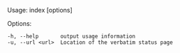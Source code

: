 
  Usage: index [options]

  Options:

    -h, --help       output usage information
    -u, --url <url>  Location of the verbatim status page

